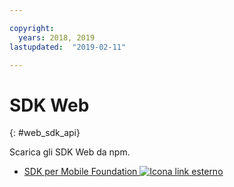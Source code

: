 ```yaml
---

copyright:
  years: 2018, 2019
lastupdated:  "2019-02-11"

---
```


#	SDK Web
{: #web_sdk_api}

Scarica gli SDK Web da npm.

* [SDK per Mobile Foundation ![Icona link esterno](../../icons/launch-glyph.svg "Icona link esterno")](https://www.npmjs.com/package/ibm-mfp-web-sdk)

